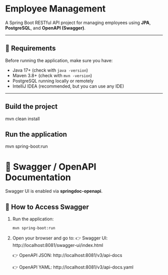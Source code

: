 # Employee Management

A Spring Boot RESTful API project for managing employees using **JPA**, **PostgreSQL**, and **OpenAPI (Swagger)**.

---

## 📌 Requirements

Before running the application, make sure you have:

- Java 17+ (check with `java -version`)
- Maven 3.8+ (check with `mvn -version`)
- PostgreSQL running locally or remotely
- IntelliJ IDEA (recommended, but you can use any IDE)

---

## Build the project
mvn clean install

## Run the application
mvn spring-boot:run

# 📖 Swagger / OpenAPI Documentation

Swagger UI is enabled via **springdoc-openapi**.

## 🚀 How to Access Swagger

1. Run the application:
   ```bash
   mvn spring-boot:run
2. Open your browser and go to:
   👉 Swagger UI: http://localhost:8081/swagger-ui/index.html

   👉 OpenAPI JSON: http://localhost:8081/v3/api-docs

   👉 OpenAPI YAML: http://localhost:8081/v3/api-docs.yaml
